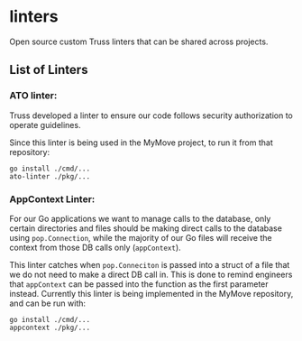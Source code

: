 # linters
Open source custom Truss linters that can be shared across projects.


## List of Linters
### ATO linter:
Truss developed a linter to ensure our code follows security authorization to operate guidelines. 

Since this linter is being used in the MyMove project, to run it from that repository:
```golang
go install ./cmd/...
ato-linter ./pkg/...
```
### AppContext Linter:
For our Go applications we want to manage calls to the database, only certain directories and files should be making direct calls to the database using `pop.Connection`, while the majority of our Go files will receive the context from those DB calls only (`appContext`).

This linter catches when `pop.Conneciton` is passed into a struct of a file that we do not need to make a direct DB call in. This is done to remind engineers that `appContext` can be passed into the function as the first parameter instead.
Currently this linter is being implemented in the MyMove repository, and can be run with:
```golang
go install ./cmd/...
appcontext ./pkg/...
```